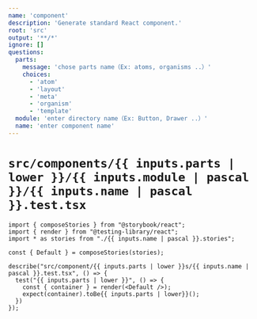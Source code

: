 ```yaml
---
name: 'component'
description: 'Generate standard React component.'
root: 'src'
output: '**/*'
ignore: []
questions:
  parts:
    message: 'chose parts name（Ex: atoms, organisms ..）'
    choices:
      - 'atom'
      - 'layout'
      - 'meta'
      - 'organism'
      - 'template'
  module: 'enter directory name（Ex: Button, Drawer ..）'
  name: 'enter component name'
---
```


# `src/components/{{ inputs.parts | lower }}/{{ inputs.module | pascal }}/{{ inputs.name | pascal }}.test.tsx`

```tsx
import { composeStories } from "@storybook/react";
import { render } from "@testing-library/react";
import * as stories from "./{{ inputs.name | pascal }}.stories";

const { Default } = composeStories(stories);

describe("src/component/{{ inputs.parts | lower }}s/{{ inputs.name | pascal }}.test.tsx", () => {
  test("{{ inputs.parts | lower }}", () => {
    const { container } = render(<Default />);
    expect(container).toBe{{ inputs.parts | lower}}();
  })
});
```